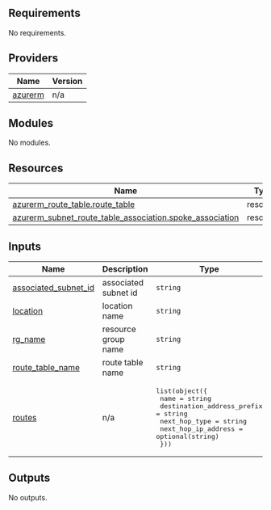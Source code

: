 ## Requirements

No requirements.

## Providers

| Name | Version |
|------|---------|
| <a name="provider_azurerm"></a> [azurerm](#provider\_azurerm) | n/a |

## Modules

No modules.

## Resources

| Name | Type |
|------|------|
| [azurerm_route_table.route_table](https://registry.terraform.io/providers/hashicorp/azurerm/latest/docs/resources/route_table) | resource |
| [azurerm_subnet_route_table_association.spoke_association](https://registry.terraform.io/providers/hashicorp/azurerm/latest/docs/resources/subnet_route_table_association) | resource |

## Inputs

| Name | Description | Type | Default | Required |
|------|-------------|------|---------|:--------:|
| <a name="input_associated_subnet_id"></a> [associated\_subnet\_id](#input\_associated\_subnet\_id) | associated subnet id | `string` | n/a | yes |
| <a name="input_location"></a> [location](#input\_location) | location name | `string` | n/a | yes |
| <a name="input_rg_name"></a> [rg\_name](#input\_rg\_name) | resource group name | `string` | n/a | yes |
| <a name="input_route_table_name"></a> [route\_table\_name](#input\_route\_table\_name) | route table name | `string` | n/a | yes |
| <a name="input_routes"></a> [routes](#input\_routes) | n/a | <pre>list(object({<br>    name                       = string<br>    destination_address_prefix = string<br>    next_hop_type              = string<br>    next_hop_ip_address        = optional(string)<br>  }))</pre> | n/a | yes |

## Outputs

No outputs.
